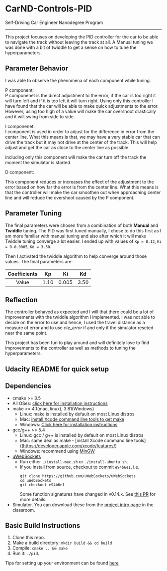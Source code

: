 # CarND-Controls-PID
Self-Driving Car Engineer Nanodegree Program

---

This project focuses on developing the PID controller for the car to be able to navigate the track without leaving the track at all.  A Manual tuning we was done with a bit of twiddle to get a sense on how to tune the hyperparameters.

## Parameter Behavior

I was able to observe the phenomena of each component while tuning.

P component:  
P componenet is the direct adjustment to the error, if the car is too right it will turn left and if it is too left it will turn right.  Using only this controller I have found that the car will be able to make quick adjustments to the error.  However, using too high of a value will make the car overshoot drastically and it will swing from side to side.  

I componenet:  
I component is used in order to adjust for the difference in error from the center line.  What this means is that, we may have a very stable car that can drive the track but it may not drive at the center of the track.  This will help adjust and get the car as close to the center line as possible.

Including only this component will make the car turn off the track the moment the simulator is started.

D component:  

This component reduces or increases the effect of the adjustment to the error based on how far the error is from the center line.  What this means is that the controller will make the car smoothen out when approaching center line and will reduce the overshoot caused by the P component.

## Parameter Tuning

The final parameters were chosen from a combination of both **Manual** and **Twiddle** tuning.  The PID was first tuned manually, I chose to do this first as I am more familiar with manual tuning and also after which it will make Twiddle tuning converge a lot easier.  I ended up with values of `Kp = 0.12`, `Ki = 0.0.0005`, `Kd = 3.50`. 

Then I activated the twiddle algorithm to help converge around those values.  The final parameters are:

Coefficients | Kp | Ki | Kd |
:-----------:|:--:|:--:|:--:|
Value|1.10|0.005|3.50|

## Reflection

The controller behaved as expected and I will that there could be a lot of improvements with the twiddle algorithm I implemented.  I was not able to decide on the error to use and hence, I used the travel distance as a measure of error and to use *cte_error* if and only if the simulator reseted near the same point.

This project has been fun to play around and will definitely love to find improvements to the controller as well as methods to tuning the hyperparameters.

Udacity README for quick setup
---


## Dependencies

* cmake >= 3.5
 * All OSes: [click here for installation instructions](https://cmake.org/install/)
* make >= 4.1(mac, linux), 3.81(Windows)
  * Linux: make is installed by default on most Linux distros
  * Mac: [install Xcode command line tools to get make](https://developer.apple.com/xcode/features/)
  * Windows: [Click here for installation instructions](http://gnuwin32.sourceforge.net/packages/make.htm)
* gcc/g++ >= 5.4
  * Linux: gcc / g++ is installed by default on most Linux distros
  * Mac: same deal as make - [install Xcode command line tools]((https://developer.apple.com/xcode/features/)
  * Windows: recommend using [MinGW](http://www.mingw.org/)
* [uWebSockets](https://github.com/uWebSockets/uWebSockets)
  * Run either `./install-mac.sh` or `./install-ubuntu.sh`.
  * If you install from source, checkout to commit `e94b6e1`, i.e.
    ```
    git clone https://github.com/uWebSockets/uWebSockets 
    cd uWebSockets
    git checkout e94b6e1
    ```
    Some function signatures have changed in v0.14.x. See [this PR](https://github.com/udacity/CarND-MPC-Project/pull/3) for more details.
* Simulator. You can download these from the [project intro page](https://github.com/udacity/self-driving-car-sim/releases) in the classroom.

## Basic Build Instructions

1. Clone this repo.
2. Make a build directory: `mkdir build && cd build`
3. Compile: `cmake .. && make`
4. Run it: `./pid`. 

Tips for setting up your environment can be found [here](https://classroom.udacity.com/nanodegrees/nd013/parts/40f38239-66b6-46ec-ae68-03afd8a601c8/modules/0949fca6-b379-42af-a919-ee50aa304e6a/lessons/f758c44c-5e40-4e01-93b5-1a82aa4e044f/concepts/23d376c7-0195-4276-bdf0-e02f1f3c665d)

